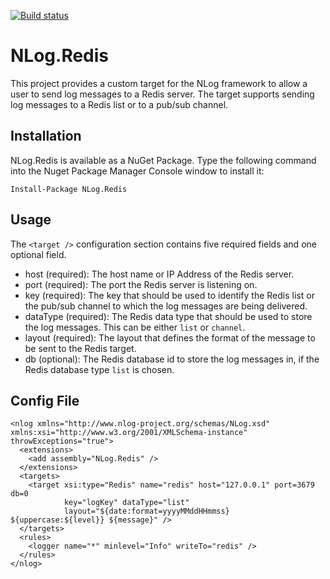[![Build status](https://ci.appveyor.com/api/projects/status/mkkmh5695wtpvmu0/branch/master?svg=true)](https://ci.appveyor.com/project/RichClement/nlog-redis/branch/master)

NLog.Redis
==========

This project provides a custom target for the NLog framework to allow a user to send log messages to a Redis server. The target supports sending log messages to a Redis list or to a pub/sub channel. 

## Installation
NLog.Redis is available as a NuGet Package. Type the following command into the Nuget Package Manager Console window to install it:

    Install-Package NLog.Redis


## Usage

The `<target />` configuration section contains five required fields and one optional field.

- host (required): The host name or IP Address of the Redis server.
- port (required): The port the Redis server is listening on.
- key (required): The key that should be used to identify the Redis list or the pub/sub channel to which the log messages are being delivered.
- dataType (required): The Redis data type that should be used to store the log messages. This can be either `list` or `channel`.
- layout (required): The layout that defines the format of the message to be sent to the Redis target.
- db (optional): The Redis database id to store the log messages in, if the Redis database type `list` is chosen.


## Config File

    <nlog xmlns="http://www.nlog-project.org/schemas/NLog.xsd" xmlns:xsi="http://www.w3.org/2001/XMLSchema-instance" throwExceptions="true">
      <extensions>
        <add assembly="NLog.Redis" />
      </extensions>
      <targets>
        <target xsi:type="Redis" name="redis" host="127.0.0.1" port=3679 db=0 
                key="logKey" dataType="list" 
                layout="${date:format=yyyyMMddHHmmss} ${uppercase:${level}} ${message}" />
      </targets>
      <rules>
        <logger name="*" minlevel="Info" writeTo="redis" />
      </rules>
    </nlog>
 